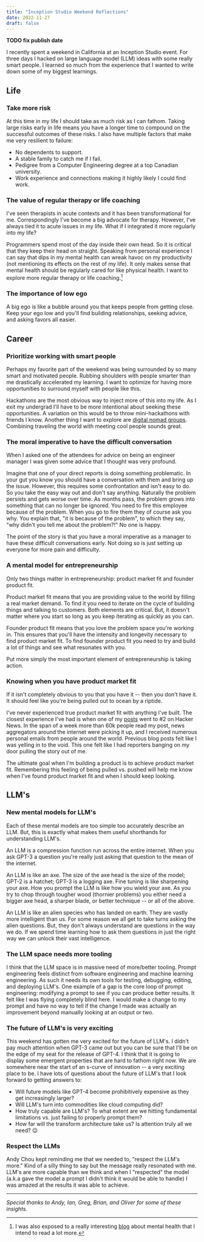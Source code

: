 ```yaml
---
title: "Inception Studio Weekend Reflections"
date: 2022-11-27
draft: false
---
```


**TODO fix publish date**

I recently spent a weekend in California at an Inception Studio event. For three days I hacked on large language model (LLM) ideas with some really smart people. I learned so much from the experience that I wanted to write down some of my biggest learnings.

## Life

### Take more risk

At this time in my life I should take as much risk as I can fathom. Taking large risks early in life means you have a longer time to compound on the successful outcomes of these risks. I also have multiple factors that make me very resilient to failure:

- No dependents to support.
- A stable family to catch me if I fail.
- Pedigree from a Computer Engineering degree at a top Canadian university.
- Work experience and connections making it highly likely I could find work.

### The value of regular therapy or life coaching

I've seen therapists in acute contexts and it has been transformational for me. Correspondingly I've become a big advocate for therapy. However, I've always tied it to acute issues in my life. What if I integrated it more regularly into my life?

Programmers spend most of the day inside their own head. So it is critical that they keep their head on straight. Speaking from personal experience I can say that dips in my mental health can wreak havoc on my productivity (not mentioning its effects on the rest of my life). It only makes sense that mental health should be regularly cared for like physical health. I want to explore more regular therapy or life coaching.[^1]

### The importance of low ego

A big ego is like a bubble around you that keeps people from getting close. Keep your ego low and you'll find building relationships, seeking advice, and asking favors all easier.

## Career

### Prioritize working with smart people

Perhaps my favorite part of the weekend was being surrounded by so many smart and motivated people. Rubbing shoulders with people smarter than me drastically accelerated my learning. I want to optimize for having more opportunities to surround myself with people like this.

Hackathons are the most obvious way to inject more of this into my life. As I exit my undergrad I'll have to be more intentional about seeking these opportunities. A variation on this would be to throw mini-hackathons with friends I know. Another thing I want to explore are [digital nomad groups](https://www.remoteyear.com/). Combining traveling the world with meeting cool people sounds great.

### The moral imperative to have the difficult conversation

When I asked one of the attendees for advice on being an engineer manager I was given some advice that I thought was very profound.

Imagine that one of your direct reports is doing something problematic. In your gut you know you should have a conversation with them and bring up the issue. However, this requires some confrontation and isn't easy to do. So you take the easy way out and don't say anything. Naturally the problem persists and gets worse over time. As months pass, the problem grows into something that can no longer be ignored. You need to fire this employee because of the problem. When you go to fire them they of course ask you why. You explain that, "it is because of the problem", to which they say, "why didn't you tell me about the problem?!" No one is happy.

The point of the story is that you have a moral imperative as a manager to have these difficult conversations early. Not doing so is just setting up everyone for more pain and difficulty.

### A mental model for entrepreneurship

Only two things matter in entrepreneurship: product market fit and founder product fit.

Product market fit means that you are providing value to the world by filling a real market demand. To find it you need to iterate on the cycle of building things and talking to customers. Both elements are critical. But, it doesn't matter where you start so long as you keep iterating as quickly as you can.

Founder product fit means that you love the problem space you're working in. This ensures that you'll have the intensity and longevity necessary to find product market fit. To find founder product fit you need to try and build a lot of things and see what resonates with you.

Put more simply the most important element of entrepreneurship is taking action.

### Knowing when you have product market fit

If it isn't completely obvious to you that you have it -- then you don't have it. It should feel like you're being pulled out to ocean by a riptide.

I've never experienced true product market fit with anything I've built. The closest experience I've had is when one of my [posts](/blog/2022/productivity-porn/) went to #2 on Hacker News. In the span of a week more than 60k people read my post, news aggregators around the internet were picking it up, and I received numerous personal emails from people around the world. Previous blog posts felt like I was yelling in to the void. This one felt like I had reporters banging on my door pulling the story out of me.

The ultimate goal when I'm building a product is to achieve product market fit. Remembering this feeling of being pulled vs. pushed will help me know when I've found product market fit and when I should keep looking.

## LLM's

### New mental models for LLM's

Each of these mental models are too simple too accurately describe an LLM. But, this is exactly what makes them useful shorthands for understanding LLM's.

An LLM is a compression function run across the entire internet. When you ask GPT-3 a question you're really just asking that question to the mean of the internet.

An LLM is like an axe. The size of the axe head is the size of the model; GPT-2 is a hatchet; GPT-3 is a logging axe. Fine tuning is like sharpening your axe. How you prompt the LLM is like how you wield your axe. As you try to chop through tougher wood (thornier problems) you either need a bigger axe head, a sharper blade, or better technique -- or all of the above.

An LLM is like an alien species who has landed on earth. They are vastly more intelligent than us. For some reason we all get to take turns asking the alien questions. But, they don't always understand are questions in the way we do. If we spend time learning how to ask them questions in just the right way we can unlock their vast intelligence.

### The LLM space needs more tooling

I think that the LLM space is in massive need of more/better tooling. Prompt engineering feels distinct from software engineering and machine learning engineering. As such it needs its own tools for testing, debugging, editing, and deploying LLM's. One example of a gap is the core loop of prompt engineering: modifying a prompt to see if you can produce better results. It felt like I was flying completely blind here. I would make a change to my prompt and have no way to tell if the change I made was actually an improvement beyond manually looking at an output or two.

### The future of LLM's is very exciting

This weekend has gotten me very excited for the future of LLM's. I didn't pay much attention when GPT-3 came out but you can be sure that I'll be on the edge of my seat for the release of GPT-4. I think that it is going to display some emergent properties that are hard to fathom right now. We are somewhere near the start of an s-curve of innovation -- a very exciting place to be. I have lots of questions about the future of LLM's that I look forward to getting answers to:

- Will future models like GPT-4 become prohibitively expensive as they get increasingly larger?
- Will LLM's turn into commodities like cloud computing did?
- How truly capable are LLM's? To what extent are we hitting fundamental limitations vs. just failing to properly prompt them?
- How far will the transform architecture take us? Is attention truly all we need? 😉

### Respect the LLMs

Andy Chou kept reminding me that we needed to, "respect the LLM's more." Kind of a silly thing to say but the message really resonated with me. LLM's are more capable than we think and when I "respected" the model (a.k.a gave the model a prompt I didn't think it would be able to handle) I was amazed at the results it was able to achieve.

---

_Special thanks to Andy, Ian, Greg, Brian, and Oliver for some of these insights._

[^1]: I was also exposed to a really interesting [blog](http://neuroticgradientdescent.blogspot.com/2021/03/threefold-training.html) about mental health that I intend to read a lot more.
